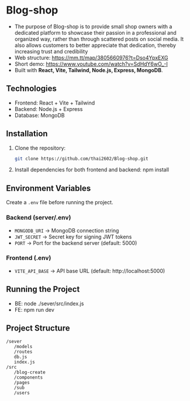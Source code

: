 # Blog-shop

- The purpose of Blog-shop is to provide small shop owners with a dedicated platform to showcase their passion in a professional and organized way, rather than through scattered posts on social media. It also allows customers to better appreciate that dedication, thereby increasing trust and credibility 
- Web structure: https://mm.tt/map/3805660976?t=Dso4YpxEXG
- Short demo: https://www.youtube.com/watch?v=SdHdY6wO_-I
- Built with **React, Vite, Tailwind, Node.js, Express, MongoDB**.

## Technologies
- Frontend: React + Vite + Tailwind
- Backend: Node.js + Express
- Database: MongoDB
## Installation
1. Clone the repository:
   ```bash
   git clone https://github.com/thai2602/Blog-shop.git
2. Install dependencies for both frontend and backend:
   npm install
   
## Environment Variables
Create a `.env` file before running the project.  

### Backend (server/.env)
- `MONGODB_URI` → MongoDB connection string  
- `JWT_SECRET` → Secret key for signing JWT tokens  
- `PORT` → Port for the backend server (default: 5000)  

### Frontend (.env)
- `VITE_API_BASE` → API base URL (default: http://localhost:5000)

## Running the Project
- BE: node ./sever/src/index.js
- FE: npm run dev

## Project Structure
```
/sever
   /models
   /routes
   db.js
   index.js
/src
   /blog-create
   /components
   /pages
   /sub
   /users

 
